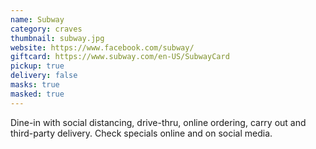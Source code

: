 ```yaml
---
name: Subway
category: craves
thumbnail: subway.jpg
website: https://www.facebook.com/subway/
giftcard: https://www.subway.com/en-US/SubwayCard
pickup: true
delivery: false
masks: true
masked: true
---
```

Dine-in with social distancing, drive-thru, online ordering, carry out and third-party delivery. Check specials online and on social media.